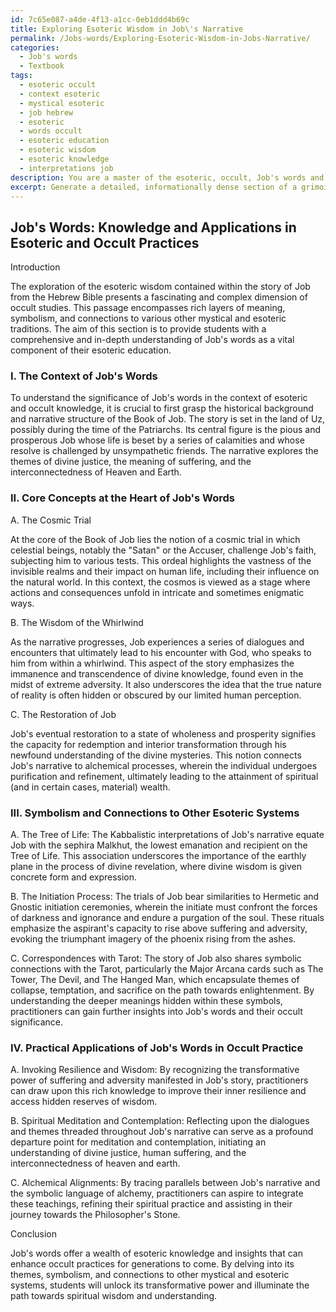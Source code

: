 ```yaml
---
id: 7c65e087-a4de-4f13-a1cc-0eb1ddd4b69c
title: Exploring Esoteric Wisdom in Job\'s Narrative
permalink: /Jobs-words/Exploring-Esoteric-Wisdom-in-Jobs-Narrative/
categories:
  - Job's words
  - Textbook
tags:
  - esoteric occult
  - context esoteric
  - mystical esoteric
  - job hebrew
  - esoteric
  - words occult
  - esoteric education
  - esoteric wisdom
  - esoteric knowledge
  - interpretations job
description: You are a master of the esoteric, occult, Job's words and education, you have written many textbooks on the subject in ways that provide students with rich and deep understanding of the subject. You are being asked to write textbook-like sections on a topic and you do it with full context, explainability, and reliability in accuracy to the true facts of the topic at hand, in a textbook style that a student would easily be able to learn from, in a rich, engaging, and contextual way. Always include relevant context (such as formulas and history), related concepts, and in a way that someone can gain deep insights from.
excerpt: Generate a detailed, informationally dense section of a grimoire that focuses on the esoteric and occult knowledge surrounding Job's words. This section should be designed for students seeking deep insights and understanding of the topic. Include explanations of the key concepts, historical context, and potential applications of such knowledge within the realm of the occult practice. Discuss any related symbolism, and elucidate any relevant connections to other mystical or esoteric systems.
---
```


## Job's Words: Knowledge and Applications in Esoteric and Occult Practices

Introduction

The exploration of the esoteric wisdom contained within the story of Job from the Hebrew Bible presents a fascinating and complex dimension of occult studies. This passage encompasses rich layers of meaning, symbolism, and connections to various other mystical and esoteric traditions. The aim of this section is to provide students with a comprehensive and in-depth understanding of Job's words as a vital component of their esoteric education.

### I. The Context of Job's Words

To understand the significance of Job's words in the context of esoteric and occult knowledge, it is crucial to first grasp the historical background and narrative structure of the Book of Job. The story is set in the land of Uz, possibly during the time of the Patriarchs. Its central figure is the pious and prosperous Job whose life is beset by a series of calamities and whose resolve is challenged by unsympathetic friends. The narrative explores the themes of divine justice, the meaning of suffering, and the interconnectedness of Heaven and Earth.

### II. Core Concepts at the Heart of Job's Words
 
A. The Cosmic Trial

At the core of the Book of Job lies the notion of a cosmic trial in which celestial beings, notably the "Satan" or the Accuser, challenge Job's faith, subjecting him to various tests. This ordeal highlights the vastness of the invisible realms and their impact on human life, including their influence on the natural world. In this context, the cosmos is viewed as a stage where actions and consequences unfold in intricate and sometimes enigmatic ways.

B. The Wisdom of the Whirlwind

As the narrative progresses, Job experiences a series of dialogues and encounters that ultimately lead to his encounter with God, who speaks to him from within a whirlwind. This aspect of the story emphasizes the immanence and transcendence of divine knowledge, found even in the midst of extreme adversity. It also underscores the idea that the true nature of reality is often hidden or obscured by our limited human perception.

C. The Restoration of Job

Job's eventual restoration to a state of wholeness and prosperity signifies the capacity for redemption and interior transformation through his newfound understanding of the divine mysteries. This notion connects Job's narrative to alchemical processes, wherein the individual undergoes purification and refinement, ultimately leading to the attainment of spiritual (and in certain cases, material) wealth.

### III. Symbolism and Connections to Other Esoteric Systems

A. The Tree of Life: The Kabbalistic interpretations of Job's narrative equate Job with the sephira Malkhut, the lowest emanation and recipient on the Tree of Life. This association underscores the importance of the earthly plane in the process of divine revelation, where divine wisdom is given concrete form and expression.

B. The Initiation Process: The trials of Job bear similarities to Hermetic and Gnostic initiation ceremonies, wherein the initiate must confront the forces of darkness and ignorance and endure a purgation of the soul. These rituals emphasize the aspirant's capacity to rise above suffering and adversity, evoking the triumphant imagery of the phoenix rising from the ashes.

C. Correspondences with Tarot: The story of Job also shares symbolic connections with the Tarot, particularly the Major Arcana cards such as The Tower, The Devil, and The Hanged Man, which encapsulate themes of collapse, temptation, and sacrifice on the path towards enlightenment. By understanding the deeper meanings hidden within these symbols, practitioners can gain further insights into Job's words and their occult significance.

### IV. Practical Applications of Job's Words in Occult Practice

A. Invoking Resilience and Wisdom: By recognizing the transformative power of suffering and adversity manifested in Job's story, practitioners can draw upon this rich knowledge to improve their inner resilience and access hidden reserves of wisdom.

B. Spiritual Meditation and Contemplation: Reflecting upon the dialogues and themes threaded throughout Job's narrative can serve as a profound departure point for meditation and contemplation, initiating an understanding of divine justice, human suffering, and the interconnectedness of heaven and earth.

C. Alchemical Alignments: By tracing parallels between Job's narrative and the symbolic language of alchemy, practitioners can aspire to integrate these teachings, refining their spiritual practice and assisting in their journey towards the Philosopher's Stone.

Conclusion

Job's words offer a wealth of esoteric knowledge and insights that can enhance occult practices for generations to come. By delving into its themes, symbolism, and connections to other mystical and esoteric systems, students will unlock its transformative power and illuminate the path towards spiritual wisdom and understanding.

